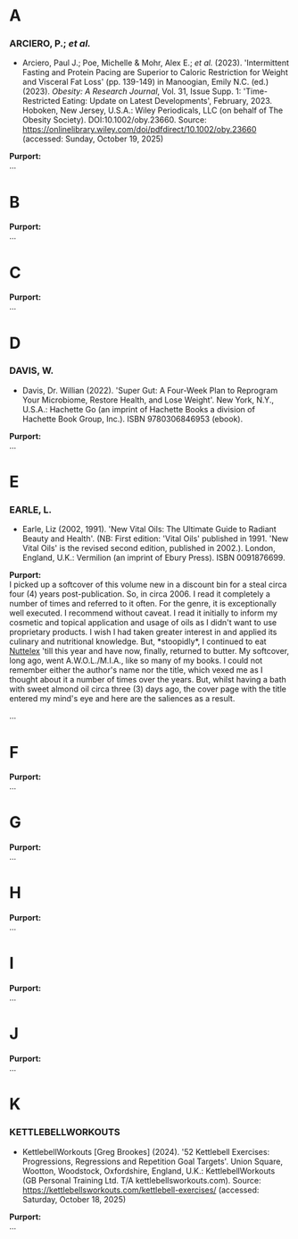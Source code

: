 # A #

### ARCIERO, P.; *et al.* ###

* Arciero, Paul J.; Poe, Michelle & Mohr, Alex E.; *et al.* (2023). 'Intermittent Fasting and Protein Pacing are Superior to Caloric Restriction for Weight and Visceral Fat Loss' (pp. 139-149) in Manoogian, Emily N.C. (ed.) (2023). *Obesity: A Research Journal*, Vol. 31, Issue Supp. 1: 'Time-Restricted Eating: Update on Latest Developments', February, 2023. Hoboken, New Jersey, U.S.A.: Wiley Periodicals, LLC (on behalf of The Obesity Society). DOI:10.1002/oby.23660. Source: https://onlinelibrary.wiley.com/doi/pdfdirect/10.1002/oby.23660 (accessed: Sunday, October 19, 2025)

**Purport:**<br>
...

# B #

**Purport:**<br>
...

# C #

**Purport:**<br>
...

# D #

### DAVIS, W. ###

* Davis, Dr. Willian (2022). 'Super Gut: A Four-Week Plan to Reprogram Your Microbiome, Restore Health, and Lose Weight'. New York, N.Y., U.S.A.: Hachette Go (an imprint of Hachette Books a division of Hachette Book Group, Inc.). ISBN 9780306846953 (ebook).

**Purport:**<br>
...


# E #

### EARLE, L. ###

* Earle, Liz (2002, 1991). 'New Vital Oils: The Ultimate Guide to Radiant Beauty and Health'. (NB: First edition: 'Vital Oils' published in 1991. 'New Vital Oils' is the revised second edition, published in 2002.). London, England, U.K.: Vermilion (an imprint of Ebury Press). ISBN 0091876699.

**Purport:**<br>
I picked up a softcover of this volume new in a discount bin for a steal circa four (4) years post-publication. So, in circa 2006. I read it completely a number of times and referred to it often. For the genre, it is exceptionally well executed. I recommend without caveat. I read it initially to inform my cosmetic and topical application and usage of oils as I didn't want to use proprietary products. I wish I had taken greater interest in and applied its culinary and nutritional knowledge. But, \*stoopidly*, I continued to eat [Nuttelex](https://en.wikipedia.org/w/index.php?title=Nuttelex&oldid=1306567531) 'till this year and have now, finally, returned to butter. My softcover, long ago, went A.W.O.L./M.I.A., like so many of my books. I could not remember either the author's name nor the title, which vexed me as I thought about it a number of times over the years. But, whilst having a bath with sweet almond oil circa three (3) days ago, the cover page with the title entered my mind's eye and here are the saliences as a result.

...

# F #

**Purport:**<br>
...

# G #

**Purport:**<br>
...

# H #

**Purport:**<br>
...

# I #

**Purport:**<br>
...

# J #

**Purport:**<br>
...

# K #

### KETTLEBELLWORKOUTS ###

* KettlebellWorkouts \[Greg Brookes] (2024). '52 Kettlebell Exercises: Progressions, Regressions and Repetition Goal Targets'. Union Square, Wootton, Woodstock, Oxfordshire, England, U.K.: KettlebellWorkouts (GB Personal Training Ltd. T/A kettlebellsworkouts.com). Source: https://kettlebellsworkouts.com/kettlebell-exercises/ (accessed: Saturday, October 18, 2025)

**Purport:**<br>
...

